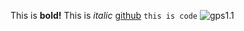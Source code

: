 This is **bold!**
This is *italic*
[github](www.github.com)
```this is code```
![gps1.1](gps1.1_screenshot "GPS 1.1")
